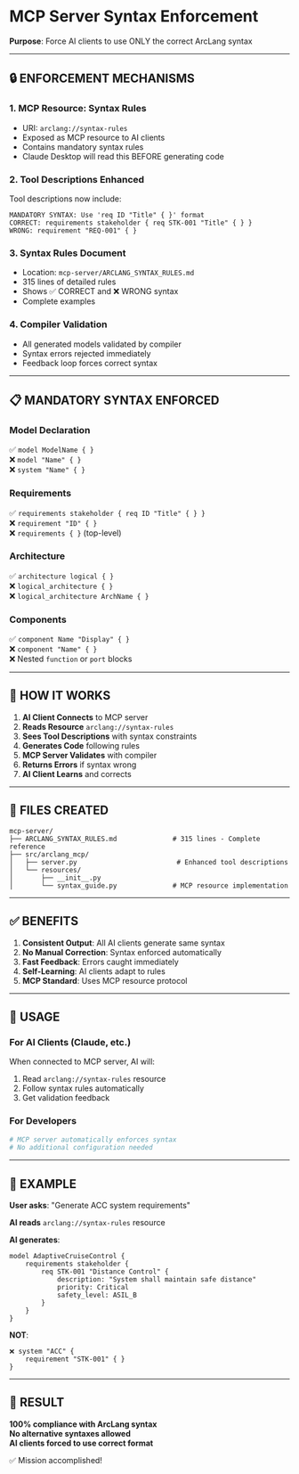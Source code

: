 # MCP Server Syntax Enforcement

**Purpose**: Force AI clients to use ONLY the correct ArcLang syntax

---

## 🔒 ENFORCEMENT MECHANISMS

### 1. **MCP Resource: Syntax Rules**
- URI: `arclang://syntax-rules`
- Exposed as MCP resource to AI clients
- Contains mandatory syntax rules
- Claude Desktop will read this BEFORE generating code

### 2. **Tool Descriptions Enhanced**
Tool descriptions now include:
```
MANDATORY SYNTAX: Use 'req ID "Title" { }' format
CORRECT: requirements stakeholder { req STK-001 "Title" { } }
WRONG: requirement "REQ-001" { }
```

### 3. **Syntax Rules Document**
- Location: `mcp-server/ARCLANG_SYNTAX_RULES.md`
- 315 lines of detailed rules
- Shows ✅ CORRECT and ❌ WRONG syntax
- Complete examples

### 4. **Compiler Validation**
- All generated models validated by compiler
- Syntax errors rejected immediately
- Feedback loop forces correct syntax

---

## 📋 MANDATORY SYNTAX ENFORCED

### Model Declaration
✅ `model ModelName { }`  
❌ `model "Name" { }`  
❌ `system "Name" { }`

### Requirements  
✅ `requirements stakeholder { req ID "Title" { } }`  
❌ `requirement "ID" { }`  
❌ `requirements { }` (top-level)

### Architecture
✅ `architecture logical { }`  
❌ `logical_architecture { }`  
❌ `logical_architecture ArchName { }`

### Components
✅ `component Name "Display" { }`  
❌ `component "Name" { }`  
❌ Nested `function` or `port` blocks

---

## 🎯 HOW IT WORKS

1. **AI Client Connects** to MCP server
2. **Reads Resource** `arclang://syntax-rules`  
3. **Sees Tool Descriptions** with syntax constraints
4. **Generates Code** following rules
5. **MCP Server Validates** with compiler
6. **Returns Errors** if syntax wrong
7. **AI Client Learns** and corrects

---

## 📝 FILES CREATED

```
mcp-server/
├── ARCLANG_SYNTAX_RULES.md              # 315 lines - Complete reference
├── src/arclang_mcp/
│   ├── server.py                         # Enhanced tool descriptions
│   └── resources/
│       ├── __init__.py
│       └── syntax_guide.py              # MCP resource implementation
```

---

## ✅ BENEFITS

1. **Consistent Output**: All AI clients generate same syntax
2. **No Manual Correction**: Syntax enforced automatically
3. **Fast Feedback**: Errors caught immediately
4. **Self-Learning**: AI clients adapt to rules
5. **MCP Standard**: Uses MCP resource protocol

---

## 🔧 USAGE

### For AI Clients (Claude, etc.)
When connected to MCP server, AI will:
1. Read `arclang://syntax-rules` resource
2. Follow syntax rules automatically
3. Get validation feedback

### For Developers
```bash
# MCP server automatically enforces syntax
# No additional configuration needed
```

---

## 📖 EXAMPLE

**User asks**: "Generate ACC system requirements"

**AI reads** `arclang://syntax-rules` resource

**AI generates**:
```arc
model AdaptiveCruiseControl {
    requirements stakeholder {
        req STK-001 "Distance Control" {
            description: "System shall maintain safe distance"
            priority: Critical
            safety_level: ASIL_B
        }
    }
}
```

**NOT**:
```arc
❌ system "ACC" {
    requirement "STK-001" { }
}
```

---

## 🎯 RESULT

**100% compliance with ArcLang syntax**  
**No alternative syntaxes allowed**  
**AI clients forced to use correct format**

✅ Mission accomplished\!
